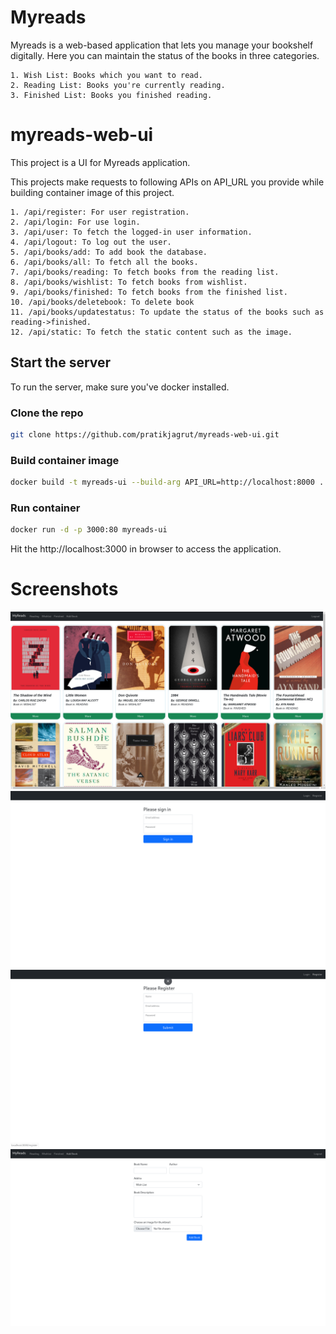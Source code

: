 # Myreads

Myreads is a web-based application that lets you manage your bookshelf digitally.
Here you can maintain the status of the books in three categories.

```
1. Wish List: Books which you want to read.
2. Reading List: Books you're currently reading.
3. Finished List: Books you finished reading.
```

# myreads-web-ui

This project is a UI for Myreads application.

This projects make requests to following APIs on API_URL you provide while building container image of this project.

```
1. /api/register: For user registration.
2. /api/login: For use login.
3. /api/user: To fetch the logged-in user information.
4. /api/logout: To log out the user.
5. /api/books/add: To add book the database.
6. /api/books/all: To fetch all the books.
7. /api/books/reading: To fetch books from the reading list.
8. /api/books/wishlist: To fetch books from wishlist.
9. /api/books/finished: To fetch books from the finished list.
10. /api/books/deletebook: To delete book
11. /api/books/updatestatus: To update the status of the books such as reading->finished.
12. /api/static: To fetch the static content such as the image.
```

## Start the server

To run the server, make sure you've docker installed.

### Clone the repo

```sh
git clone https://github.com/pratikjagrut/myreads-web-ui.git
```
### Build container image

```sh
docker build -t myreads-ui --build-arg API_URL=http://localhost:8000 .
```

### Run container

```sh
docker run -d -p 3000:80 myreads-ui
```

Hit the http://localhost:3000 in browser to access the application.

# Screenshots

![Home Page](screenshots/Screenshot%20from%202021-06-26%2002-52-18.png)
![Login Page](screenshots/Screenshot%20from%202021-06-26%2002-52-34.png)
![Register page](screenshots/Screenshot%20from%202021-06-26%2002-52-37.png)
![Add book page](screenshots/Screenshot%20from%202021-06-26%2002-52-30.png)